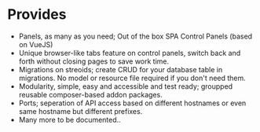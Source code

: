 #  Provides
- Panels, as many as you need; Out of the box SPA Control Panels (based on VueJS)
- Unique browser-like tabs feature on control panels, switch back and forth without closing pages to save work time.
- Migrations on streoids; create CRUD for your database table in migrations. No model or resource file required if you don't need them.
- Modularity, simple, easy and accessible and test ready; groupped reusable composer-based addon packages.
- Ports; seperation of API access based on different hostnames or even same hostname but different prefixes.
- Many more to be documented..